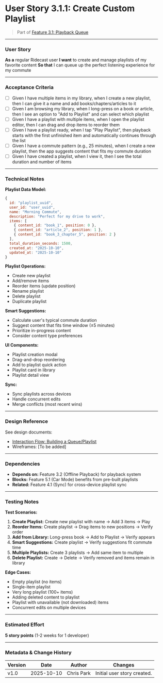 # User Story 3.1.1: Create Custom Playlist

> Part of [Feature 3.1: Playback Queue](../../../features/epic-3-library-playback/feature-3.1-playback-queue.md)

---

### User Story

**As a** regular Ridecast user
**I want** to create and manage playlists of my favorite content
**So that** I can queue up the perfect listening experience for my commute

---

### Acceptance Criteria

- [ ] Given I have multiple items in my library, when I create a new playlist, then I can give it a name and add books/chapters/articles to it
- [ ] Given I am browsing my library, when I long-press on a book or article, then I see an option to "Add to Playlist" and can select which playlist
- [ ] Given I have a playlist with multiple items, when I open the playlist editor, then I can drag and drop items to reorder them
- [ ] Given I have a playlist ready, when I tap "Play Playlist", then playback starts with the first unfinished item and automatically continues through the list
- [ ] Given I have a commute pattern (e.g., 25 minutes), when I create a new playlist, then the app suggests content that fits my commute duration
- [ ] Given I have created a playlist, when I view it, then I see the total duration and number of items

---

### Technical Notes

**Playlist Data Model:**
```javascript
{
  id: "playlist_uuid",
  user_id: "user_uuid",
  name: "Morning Commute",
  description: "Perfect for my drive to work",
  items: [
    { content_id: "book_1", position: 0 },
    { content_id: "article_2", position: 1 },
    { content_id: "book_3_chapter_5", position: 2 }
  ],
  total_duration_seconds: 1500,
  created_at: "2025-10-10",
  updated_at: "2025-10-10"
}
```

**Playlist Operations:**
- Create new playlist
- Add/remove items
- Reorder items (update position)
- Rename playlist
- Delete playlist
- Duplicate playlist

**Smart Suggestions:**
- Calculate user's typical commute duration
- Suggest content that fits time window (±5 minutes)
- Prioritize in-progress content
- Consider content type preferences

**UI Components:**
- Playlist creation modal
- Drag-and-drop reordering
- Add to playlist quick action
- Playlist card in library
- Playlist detail view

**Sync:**
- Sync playlists across devices
- Handle concurrent edits
- Merge conflicts (most recent wins)

---

### Design Reference

See design documents:
- [Interaction Flow: Building a Queue/Playlist](../../../3-design/InteractionFlow.md#5-building-a-queueplaylist)
- Wireframes: [To be added]

---

### Dependencies

- **Depends on:** Feature 3.2 (Offline Playback) for playback system
- **Blocks:** Feature 5.1 (Car Mode) benefits from pre-built playlists
- **Related:** Feature 4.1 (Sync) for cross-device playlist sync

---

### Testing Notes

**Test Scenarios:**

1. **Create Playlist:** Create new playlist with name → Add 3 items → Play
2. **Reorder Items:** Create playlist → Drag items to new positions → Verify order
3. **Add from Library:** Long-press book → Add to Playlist → Verify appears
4. **Smart Suggestions:** Create playlist → Verify suggestions fit commute time
5. **Multiple Playlists:** Create 3 playlists → Add same item to multiple
6. **Delete Playlist:** Create → Delete → Verify removed and items remain in library

**Edge Cases:**

- Empty playlist (no items)
- Single-item playlist
- Very long playlist (100+ items)
- Adding deleted content to playlist
- Playlist with unavailable (not downloaded) items
- Concurrent edits on multiple devices

---

### Estimated Effort

**5 story points** (1-2 weeks for 1 developer)

---

### Metadata & Change History

| Version | Date       | Author     | Changes                     |
| ------- | ---------- | ---------- | --------------------------- |
| v1.0    | 2025-10-10 | Chris Park | Initial user story created. |
